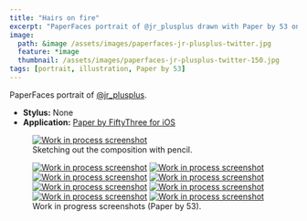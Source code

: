 ```yaml
---
title: "Hairs on fire"
excerpt: "PaperFaces portrait of @jr_plusplus drawn with Paper by 53 on an iPad."
image: 
  path: &image /assets/images/paperfaces-jr-plusplus-twitter.jpg 
  feature: *image
  thumbnail: /assets/images/paperfaces-jr-plusplus-twitter-150.jpg
tags: [portrait, illustration, Paper by 53]
---
```


PaperFaces portrait of <a href="https://twitter.com/jr_plusplus">@jr_plusplus</a>.

* **Stylus:** None
* **Application:** [Paper by FiftyThree for iOS](http://www.fiftythree.com/paper)

<figure>
  <a href="/assets/images/paperfaces-jr-plusplus-process-1-lg.jpg"><img src="/assets/images/paperfaces-jr-plusplus-process-1-750.jpg" alt="Work in process screenshot"></a>
  <figcaption>Sketching out the composition with pencil.</figcaption>
</figure>

<figure class="half">
  <a href="/assets/images/paperfaces-jr-plusplus-process-2-lg.jpg"><img src="/assets/images/paperfaces-jr-plusplus-process-2-600.jpg" alt="Work in process screenshot"></a>
  <a href="/assets/images/paperfaces-jr-plusplus-process-3-lg.jpg"><img src="/assets/images/paperfaces-jr-plusplus-process-3-600.jpg" alt="Work in process screenshot"></a>
  <a href="/assets/images/paperfaces-jr-plusplus-process-4-lg.jpg"><img src="/assets/images/paperfaces-jr-plusplus-process-4-600.jpg" alt="Work in process screenshot"></a>
  <a href="/assets/images/paperfaces-jr-plusplus-process-5-lg.jpg"><img src="/assets/images/paperfaces-jr-plusplus-process-5-600.jpg" alt="Work in process screenshot"></a>
  <a href="/assets/images/paperfaces-jr-plusplus-process-6-lg.jpg"><img src="/assets/images/paperfaces-jr-plusplus-process-6-600.jpg" alt="Work in process screenshot"></a>
  <a href="/assets/images/paperfaces-jr-plusplus-process-7-lg.jpg"><img src="/assets/images/paperfaces-jr-plusplus-process-7-600.jpg" alt="Work in process screenshot"></a>
  <a href="/assets/images/paperfaces-jr-plusplus-process-8-lg.jpg"><img src="/assets/images/paperfaces-jr-plusplus-process-8-600.jpg" alt="Work in process screenshot"></a>
  <a href="/assets/images/paperfaces-jr-plusplus-process-9-lg.jpg"><img src="/assets/images/paperfaces-jr-plusplus-process-9-600.jpg" alt="Work in process screenshot"></a>
  <figcaption>Work in progress screenshots (Paper by 53).</figcaption>
</figure>

